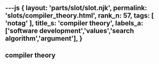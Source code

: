 ---js
{
  layout: 'parts/slot/slot.njk',
  permalink: 'slots/compiler_theory.html',
  rank_n: 57,
  tags: [ 'notag' ],
  title_s: 'compiler theory',
  labels_a: ['software development','values','search algorithm','argument'],
}
---
## compiler theory


